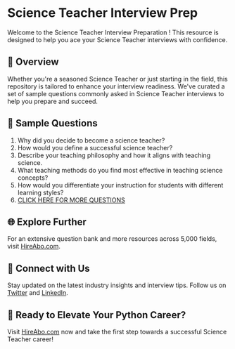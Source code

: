# Science Teacher Interview Prep

Welcome to the Science Teacher Interview Preparation ! This resource is designed to help you ace your Science Teacher interviews with confidence.

## 🚀 Overview

Whether you're a seasoned Science Teacher or just starting in the field, this repository is tailored to enhance your interview readiness. We've curated a set of sample questions commonly asked in Science Teacher interviews to help you prepare and succeed.

## 📝 Sample Questions

1. Why did you decide to become a science teacher?
2. How would you define a successful science teacher?
3. Describe your teaching philosophy and how it aligns with teaching science.
4. What teaching methods do you find most effective in teaching science concepts?
5. How would you differentiate your instruction for students with different learning styles?
6. [CLICK HERE FOR MORE QUESTIONS](https://hireabo.com/job/4_0_14/Science%20Teacher)

## 🌐 Explore Further

For an extensive question bank and more resources across 5,000 fields, visit [HireAbo.com](https://www.hireabo.com).

## 📱 Connect with Us

Stay updated on the latest industry insights and interview tips. Follow us on [Twitter](https://twitter.com/hireabo) and [LinkedIn](https://www.linkedin.com/in/hire-abo-3609972a8/).

## 🚀 Ready to Elevate Your Python Career?

Visit [HireAbo.com](https://www.hireabo.com) now and take the first step towards a successful Science Teacher career!